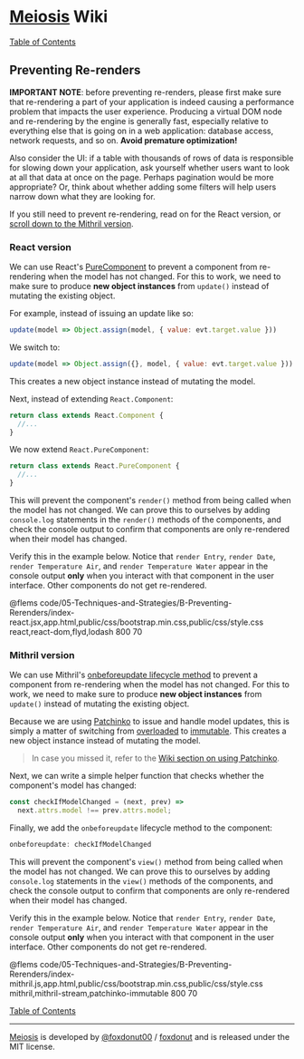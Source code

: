 # [Meiosis](http://meiosis.js.org) Wiki

[Table of Contents](toc.html)

## Preventing Re-renders

**IMPORTANT NOTE**: before preventing re-renders, please first make sure that re-rendering a part
of your application is indeed causing a performance problem that impacts the user experience.
Producing a virtual DOM node and re-rendering by the engine is generally fast, especially relative
to everything else that is going on in a web application: database access, network requests, and
so on. **Avoid premature optimization!**

Also consider the UI: if a table with thousands of rows of data is responsible for slowing down
your application, ask yourself whether users want to look at all that data at once on the page.
Perhaps pagination would be more appropriate? Or, think about whether adding some filters will help
users narrow down what they are looking for.

If you still need to prevent re-rendering, read on for the React version, or
[scroll down to the Mithril version](#mithril_prevent_re_render).

### React version

We can use React's [PureComponent](https://reactjs.org/docs/react-api.html#reactpurecomponent)
to prevent a component from re-rendering when the model has not changed. For this to work, we
need to make sure to produce **new object instances** from `update()` instead of mutating the
existing object.

For example, instead of issuing an update like so:

```js
update(model => Object.assign(model, { value: evt.target.value }))
```

We switch to:

```js
update(model => Object.assign({}, model, { value: evt.target.value }))
```

This creates a new object instance instead of mutating the model.

Next, instead of extending `React.Component`:

```js
return class extends React.Component {
  //...
}
```

We now extend `React.PureComponent`:

```js
return class extends React.PureComponent {
  //...
}
```

This will prevent the component's `render()` method from being called when the model has not
changed. We can prove this to ourselves by adding `console.log` statements in the `render()`
methods of the components, and check the console output to confirm that components are only
re-rendered when their model has changed.

Verify this in the example below. Notice that `render Entry`, `render Date`,
`render Temperature Air`, and `render Temperature Water` appear in the console output **only**
when you interact with that component in the user interface. Other components do not get
re-rendered.

@flems code/05-Techniques-and-Strategies/B-Preventing-Rerenders/index-react.jsx,app.html,public/css/bootstrap.min.css,public/css/style.css react,react-dom,flyd,lodash 800 70

<a name="mithril_prevent_re_render"></a>
### Mithril version

We can use Mithril's
[onbeforeupdate lifecycle method](https://mithril.js.org/lifecycle-methods.html#onbeforeupdate)
to prevent a component from re-rendering when the model has not changed. For this to work, we
need to make sure to produce **new object instances** from `update()` instead of mutating the
existing object.

Because we are using [Patchinko](https://github.com/barneycarroll/patchinko) to issue and
handle model updates, this is simply a matter of switching from
[overloaded](https://github.com/barneycarroll/patchinko#overloaded) to
[immutable](https://github.com/barneycarroll/patchinko#immutable).
This creates a new object instance instead of mutating the model.

> In case you missed it, refer to the
[Wiki section on using Patchinko](03-Model-and-Nesting-C-Patchinko.html).

Next, we can write a simple helper function that checks whether the component's model
has changed:

```js
const checkIfModelChanged = (next, prev) =>
  next.attrs.model !== prev.attrs.model;
```

Finally, we add the `onbeforeupdate` lifecycle method to the component:

```js
onbeforeupdate: checkIfModelChanged
```

This will prevent the component's `view()` method from being called when the model has not
changed. We can prove this to ourselves by adding `console.log` statements in the `view()`
methods of the components, and check the console output to confirm that components are only
re-rendered when their model has changed.

Verify this in the example below. Notice that `render Entry`, `render Date`,
`render Temperature Air`, and `render Temperature Water` appear in the console output **only**
when you interact with that component in the user interface. Other components do not get
re-rendered.

@flems code/05-Techniques-and-Strategies/B-Preventing-Rerenders/index-mithril.js,app.html,public/css/bootstrap.min.css,public/css/style.css mithril,mithril-stream,patchinko-immutable 800 70

[Table of Contents](toc.html)

-----

[Meiosis](http://meiosis.js.org) is developed by [@foxdonut00](http://twitter.com/foxdonut00) / [foxdonut](https://github.com/foxdonut) and is released under the MIT license.
